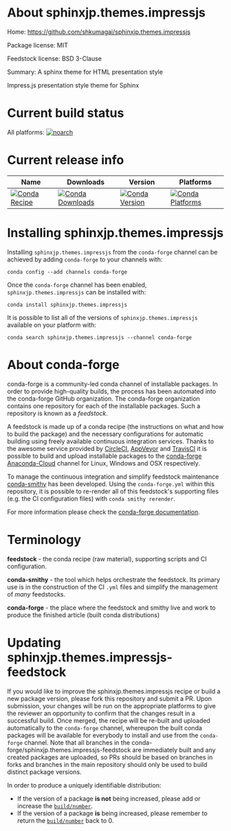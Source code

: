 About sphinxjp.themes.impressjs
===============================

Home: https://github.com/shkumagai/sphinxjp.themes.impressjs

Package license: MIT

Feedstock license: BSD 3-Clause

Summary: A sphinx theme for HTML presentation style

Impress.js presentation style theme for Sphinx


Current build status
====================

All platforms:
[![noarch](https://img.shields.io/circleci/project/github/conda-forge/sphinxjp.themes.impressjs-feedstock/master.svg?label=noarch)](https://circleci.com/gh/conda-forge/sphinxjp.themes.impressjs-feedstock)

Current release info
====================

| Name | Downloads | Version | Platforms |
| --- | --- | --- | --- |
| [![Conda Recipe](https://img.shields.io/badge/recipe-sphinxjp.themes.impressjs-green.svg)](https://anaconda.org/conda-forge/sphinxjp.themes.impressjs) | [![Conda Downloads](https://img.shields.io/conda/dn/conda-forge/sphinxjp.themes.impressjs.svg)](https://anaconda.org/conda-forge/sphinxjp.themes.impressjs) | [![Conda Version](https://img.shields.io/conda/vn/conda-forge/sphinxjp.themes.impressjs.svg)](https://anaconda.org/conda-forge/sphinxjp.themes.impressjs) | [![Conda Platforms](https://img.shields.io/conda/pn/conda-forge/sphinxjp.themes.impressjs.svg)](https://anaconda.org/conda-forge/sphinxjp.themes.impressjs) |

Installing sphinxjp.themes.impressjs
====================================

Installing `sphinxjp.themes.impressjs` from the `conda-forge` channel can be achieved by adding `conda-forge` to your channels with:

```
conda config --add channels conda-forge
```

Once the `conda-forge` channel has been enabled, `sphinxjp.themes.impressjs` can be installed with:

```
conda install sphinxjp.themes.impressjs
```

It is possible to list all of the versions of `sphinxjp.themes.impressjs` available on your platform with:

```
conda search sphinxjp.themes.impressjs --channel conda-forge
```


About conda-forge
=================

conda-forge is a community-led conda channel of installable packages.
In order to provide high-quality builds, the process has been automated into the
conda-forge GitHub organization. The conda-forge organization contains one repository
for each of the installable packages. Such a repository is known as a *feedstock*.

A feedstock is made up of a conda recipe (the instructions on what and how to build
the package) and the necessary configurations for automatic building using freely
available continuous integration services. Thanks to the awesome service provided by
[CircleCI](https://circleci.com/), [AppVeyor](https://www.appveyor.com/)
and [TravisCI](https://travis-ci.org/) it is possible to build and upload installable
packages to the [conda-forge](https://anaconda.org/conda-forge)
[Anaconda-Cloud](https://anaconda.org/) channel for Linux, Windows and OSX respectively.

To manage the continuous integration and simplify feedstock maintenance
[conda-smithy](https://github.com/conda-forge/conda-smithy) has been developed.
Using the ``conda-forge.yml`` within this repository, it is possible to re-render all of
this feedstock's supporting files (e.g. the CI configuration files) with ``conda smithy rerender``.

For more information please check the [conda-forge documentation](https://conda-forge.org/docs/).

Terminology
===========

**feedstock** - the conda recipe (raw material), supporting scripts and CI configuration.

**conda-smithy** - the tool which helps orchestrate the feedstock.
                   Its primary use is in the construction of the CI ``.yml`` files
                   and simplify the management of *many* feedstocks.

**conda-forge** - the place where the feedstock and smithy live and work to
                  produce the finished article (built conda distributions)


Updating sphinxjp.themes.impressjs-feedstock
============================================

If you would like to improve the sphinxjp.themes.impressjs recipe or build a new
package version, please fork this repository and submit a PR. Upon submission,
your changes will be run on the appropriate platforms to give the reviewer an
opportunity to confirm that the changes result in a successful build. Once
merged, the recipe will be re-built and uploaded automatically to the
`conda-forge` channel, whereupon the built conda packages will be available for
everybody to install and use from the `conda-forge` channel.
Note that all branches in the conda-forge/sphinxjp.themes.impressjs-feedstock are
immediately built and any created packages are uploaded, so PRs should be based
on branches in forks and branches in the main repository should only be used to
build distinct package versions.

In order to produce a uniquely identifiable distribution:
 * If the version of a package **is not** being increased, please add or increase
   the [``build/number``](https://conda.io/docs/user-guide/tasks/build-packages/define-metadata.html#build-number-and-string).
 * If the version of a package **is** being increased, please remember to return
   the [``build/number``](https://conda.io/docs/user-guide/tasks/build-packages/define-metadata.html#build-number-and-string)
   back to 0.
